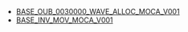 - [BASE_OUB_0030000_WAVE_ALLOC_MOCA_V001](./tests_docs/BASE_OUB_0030000_WAVE_ALLOC_MOCA_V001.md)
- [BASE_INV_MOV_MOCA_V001](./tests_docs/BASE_INV_MOV_MOCA_V001.md)

